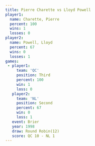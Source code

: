 ```yaml
---
title: Pierre Charette vs Lloyd Powell
player1:                
  name: Charette, Pierre
  percent: 100          
  wins: 1               
  losses: 0             
player2:                
  name: Powell, Lloyd   
  percent: 67           
  wins: 0               
  losses: 1             
games:
 - player1:         
     team: 'QC'     
     position: Third
     percent: 100   
     win: 1         
     loss: 0        
   player2:          
     team: 'NL'      
     position: Second
     percent: 67     
     win: 0          
     loss: 1         
   event: Brier         
   year: 1998           
   draw: Round Robin(12)
   score: QC 10 - NL 1  
---
```

